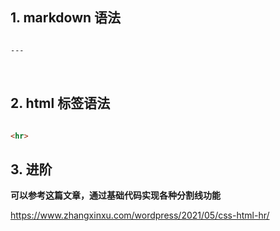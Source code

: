 ## 1. markdown 语法

```md

---

```

 
 
<br/>
 

## 2. html 标签语法

```md

<hr>

```

 

 


## 3. 进阶

**可以参考这篇文章，通过基础代码实现各种分割线功能**

https://www.zhangxinxu.com/wordpress/2021/05/css-html-hr/
